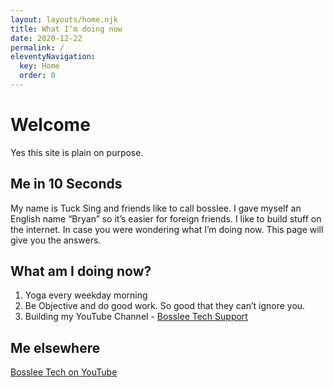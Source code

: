 ```yaml
---
layout: layouts/home.njk
title: What I’m doing now
date: 2020-12-22
permalink: /
eleventyNavigation:
  key: Home
  order: 0
---
```

# Welcome
Yes this site is plain on purpose.

## Me in 10 Seconds
My name is Tuck Sing and friends like to call bosslee. I gave myself an English name “Bryan” so it’s easier for foreign friends. I like to build stuff on the internet. In case you were wondering what I’m doing now. This page will give you the answers.

## What am I doing now?

1. Yoga every weekday morning
2. Be Objective and do good work. So good that they can’t ignore you.
3. Building my YouTube Channel - [Bosslee Tech Support](https://www.youtube.com/channel/UCnWNu1fNP4_h1AjvPExgnrA?sub_confirmation=1)

## Me elsewhere
[Bosslee Tech on YouTube](https://www.youtube.com/channel/UCnWNu1fNP4_h1AjvPExgnrA?sub_confirmation=1)






